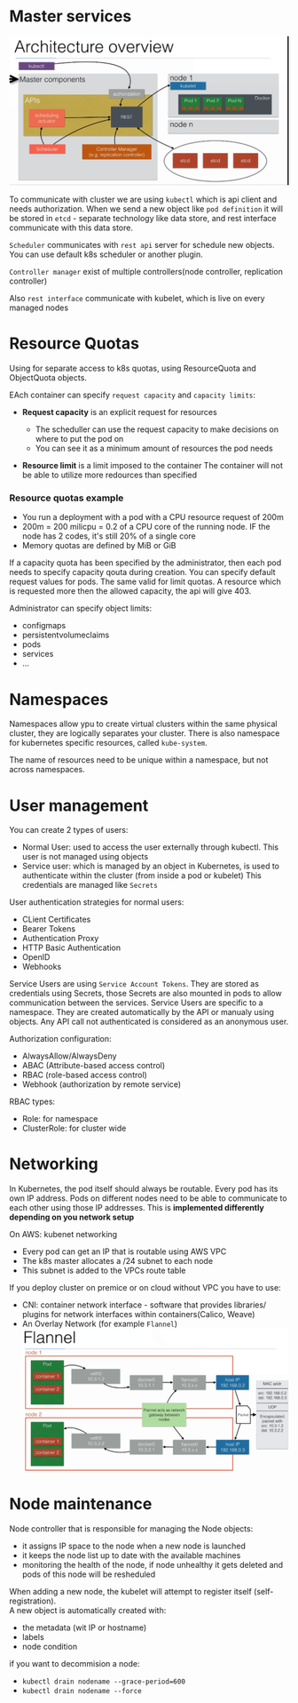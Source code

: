 # Master services   

![alt text](https://github.com/SavelevArtemD/kubernetes-notes/blob/master/udemy_course/s5_administration/architecture_overview.png) 

To communicate with cluster we are using `kubectl` which is api client and needs authorization.
When we send a new object like `pod definition` it will be stored in `etcd` - separate technology like data store, and rest interface 
communicate with this data store.

`Scheduler` communicates with `rest api` server for schedule new objects. You can use default k8s scheduler or another plugin.

`Controller manager` exist of multiple controllers(node controller, replication controller)

Also `rest interface` communicate with kubelet, which is live on every managed nodes

# Resource Quotas   

Using for separate access to k8s quotas, using ResourceQuota and ObjectQuota objects.   

EAch container can specify `request capacity` and `capacity limits`:    
- **Request capacity** is an explicit request for resources 
    - The scheduller can use the request capacity to make decisions on where to put the pod on  
    - You can see it as a minimum amount of resources the pod needs 
    
- **Resource limit** is a limit imposed to the container
    The container will not be able to utilize more redources than specified 
  
### Resource quotas example         
- You run a deployment with a pod with a CPU resource request of 200m   
- 200m = 200 milicpu = 0.2 of a CPU core of the running node. IF the node has 2 codes, it's still 20% of a single core  
- Memory quotas are defined by MiB or GiB

If a capacity quota has been specified by the administrator, then each pod needs to specify capacity qouta during creation.
You can specify default request values for pods. The same valid for limit quotas. A resource which is requested more then the allowed
capacity, the api will give 403.    

Administrator can specify object limits:    
- configmaps    
- persistentvolumeclaims    
- pods
- services  
- ...

# Namespaces    

Namespaces allow ypu to create virtual clusters within the same physical cluster, they are logically separates your cluster.
There is also namespace for kubernetes specific resources, called `kube-system`.

The name of resources need to be unique within a namespace, but not across namespaces.  

# User management   

You can create 2 types of users:    
- Normal User: used to access the user externally through kubectl. This user is not managed using objects   
- Service user: which is managed by an object in Kubernetes, is used to authenticate within the cluster (from inside a pod or kubelet)
This credentials are managed like `Secrets` 
  
User authentication strategies for normal users:    
- CLient Certificates   
- Bearer Tokens 
- Authentication Proxy  
- HTTP Basic Authentication 
- OpenID    
- Webhooks  

Service Users are using `Service Account Tokens`. They are stored as credentials using Secrets, those Secrets are also mounted in pods to allow communication
between the services. Service Users are specific to a namespace. They are created automatically by the API or manualy using objects.
Any API call not authenticated is considered as an anonymous user.      

Authorization configuration:    
- AlwaysAllow/AlwaysDeny    
- ABAC (Attribute-based access control) 
- RBAC (role-based access control)  
- Webhook (authorization by remote service)     

RBAC types: 
- Role: for namespace   
- ClusterRole: for cluster wide 

# Networking    

In Kubernetes, the pod itself should always be routable.
Every pod has its own IP address. Pods on different nodes need to be able to communicate to each other using those IP addresses.
This is **implemented differently depending on you network setup**  

On AWS: kubenet networking  
- Every pod can get an IP that is routable using AWS VPC    
- The k8s master allocates a /24 subnet to each node    
- This subnet is added to the VPCs route table  

If you deploy cluster on premice or on cloud without VPC you have to use:   
- CNI: container network interface - software that provides libraries/ plugins for network interfaces within containers(Calico, Weave)  
- An Overlay Network (for example `Flannel`)    
![alt text](https://github.com/SavelevArtemD/kubernetes-notes/blob/master/udemy_course/s5_administration/flannel.png)   
  

# Node maintenance  

Node controller that is responsible for managing the Node objects:  
- it assigns IP space to the node when a new node is launched   
- it keeps the node list up to date with the available machines 
- monitoring the health of the node, if node unhealthy it gets deleted and pods of this node will be resheduled     

When adding a new node, the kubelet will attempt to register itself (self-registration).    
A new object is automatically created with: 
- the metadata (wit IP or hostname) 
- labels    
- node condition

if you want to decommision a node:  
- `kubectl drain nodename --grace-period=600`   
- `kubectl drain nodename --force`  

